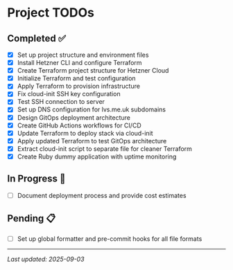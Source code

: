# Project TODOs

## Completed ✅

- [x] Set up project structure and environment files
- [x] Install Hetzner CLI and configure Terraform
- [x] Create Terraform project structure for Hetzner Cloud
- [x] Initialize Terraform and test configuration
- [x] Apply Terraform to provision infrastructure
- [x] Fix cloud-init SSH key configuration
- [x] Test SSH connection to server
- [x] Set up DNS configuration for lvs.me.uk subdomains
- [x] Design GitOps deployment architecture
- [x] Create GitHub Actions workflows for CI/CD
- [x] Update Terraform to deploy stack via cloud-init
- [x] Apply updated Terraform to test GitOps architecture
- [x] Extract cloud-init script to separate file for cleaner Terraform
- [x] Create Ruby dummy application with uptime monitoring

## In Progress 🔄

- [ ] Document deployment process and provide cost estimates

## Pending 📋

- [ ] Set up global formatter and pre-commit hooks for all file formats

---
*Last updated: 2025-09-03*
